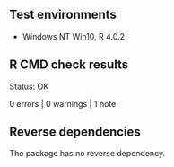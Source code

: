 ## Test environments
* Windows NT Win10, R 4.0.2

## R CMD check results
Status: OK

0 errors | 0 warnings | 1 note


## Reverse dependencies

The package has no reverse dependency.

